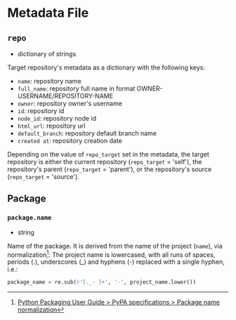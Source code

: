 # Metadata File



## `repo`
- dictionary of strings

Target repository's metadata as a dictionary with the following keys:
- `name`: repository name
- `full_name`: repository full name in format OWNER-USERNAME/REPOSITORY-NAME
- `owner`: repository owner's username
- `id`: repository id
- `node_id`: repository node id
- `html_url`: repository url
- `default_branch`: repository default branch name
- `created at`: repository creation date

Depending on the value of `repo_target` set in the metadata, the target repository is either the
current repository (`repo_target` = 'self'), the repository's parent (`repo_target` = 'parent'),
or the repository's source (`repo_target` = 'source').


## Package

### `package.name`
- string

Name of the package.
It is derived from the name of the project (`name`), via normalization[^name-normalization]:
The project name is lowercased, with all runs of spaces, periods (.), underscores (_) and hyphens (-)
replaced with a single hyphen, i.e.:
```python
package_name = re.sub(r'[._- ]+', '-', project_name.lower())
```
[^name-normalization]: [Python Packaging User Guide > PyPA specifications > Package name normalization](https://packaging.python.org/en/latest/specifications/name-normalization/)

